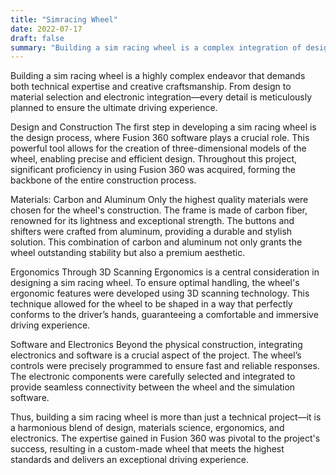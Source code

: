 ```yaml
---
title: "Simracing Wheel"
date: 2022-07-17
draft: false
summary: "Building a sim racing wheel is a complex integration of design, high-quality materials, ergonomics, and precise electronics, resulting in a custom, exceptional driving experience, made possible by the expertise gained in Fusion 360."
---
```


Building a sim racing wheel is a highly complex endeavor that demands both technical expertise and creative craftsmanship. From design to material selection and electronic integration—every detail is meticulously planned to ensure the ultimate driving experience.

Design and Construction
The first step in developing a sim racing wheel is the design process, where Fusion 360 software plays a crucial role. This powerful tool allows for the creation of three-dimensional models of the wheel, enabling precise and efficient design. Throughout this project, significant proficiency in using Fusion 360 was acquired, forming the backbone of the entire construction process.

Materials: Carbon and Aluminum
Only the highest quality materials were chosen for the wheel's construction. The frame is made of carbon fiber, renowned for its lightness and exceptional strength. The buttons and shifters were crafted from aluminum, providing a durable and stylish solution. This combination of carbon and aluminum not only grants the wheel outstanding stability but also a premium aesthetic.

Ergonomics Through 3D Scanning
Ergonomics is a central consideration in designing a sim racing wheel. To ensure optimal handling, the wheel's ergonomic features were developed using 3D scanning technology. This technique allowed for the wheel to be shaped in a way that perfectly conforms to the driver’s hands, guaranteeing a comfortable and immersive driving experience.

Software and Electronics
Beyond the physical construction, integrating electronics and software is a crucial aspect of the project. The wheel’s controls were precisely programmed to ensure fast and reliable responses. The electronic components were carefully selected and integrated to provide seamless connectivity between the wheel and the simulation software.

Thus, building a sim racing wheel is more than just a technical project—it is a harmonious blend of design, materials science, ergonomics, and electronics. The expertise gained in Fusion 360 was pivotal to the project's success, resulting in a custom-made wheel that meets the highest standards and delivers an exceptional driving experience.
